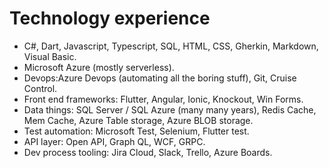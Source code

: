 # Technology experience

- C#, Dart, Javascript, Typescript, SQL, HTML, CSS, Gherkin, Markdown, Visual Basic.
- Microsoft Azure (mostly serverless).
- Devops:Azure Devops (automating all the boring stuff), Git, Cruise Control.
- Front end frameworks: Flutter, Angular, Ionic, Knockout, Win Forms.
- Data things: SQL Server / SQL Azure (many many years), Redis Cache, Mem Cache, Azure Table storage, Azure BLOB storage.
- Test automation: Microsoft Test, Selenium, Flutter test.
- API layer: Open API, Graph QL, WCF, GRPC.
- Dev process tooling: Jira Cloud, Slack, Trello, Azure Boards.